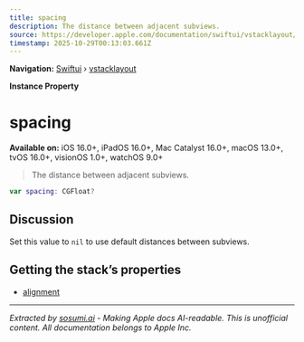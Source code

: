 ```yaml
---
title: spacing
description: The distance between adjacent subviews.
source: https://developer.apple.com/documentation/swiftui/vstacklayout/spacing
timestamp: 2025-10-29T00:13:03.661Z
---
```


**Navigation:** [Swiftui](/documentation/swiftui) › [vstacklayout](/documentation/swiftui/vstacklayout)

**Instance Property**

# spacing

**Available on:** iOS 16.0+, iPadOS 16.0+, Mac Catalyst 16.0+, macOS 13.0+, tvOS 16.0+, visionOS 1.0+, watchOS 9.0+

> The distance between adjacent subviews.

```swift
var spacing: CGFloat?
```

## Discussion

Set this value to `nil` to use default distances between subviews.

## Getting the stack’s properties

- [alignment](/documentation/swiftui/vstacklayout/alignment)

---

*Extracted by [sosumi.ai](https://sosumi.ai) - Making Apple docs AI-readable.*
*This is unofficial content. All documentation belongs to Apple Inc.*
